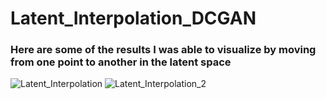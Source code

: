 # Latent_Interpolation_DCGAN
### Here are some of the results I was able to visualize by moving from one point to another in the latent space

![Latent_Interpolation](https://user-images.githubusercontent.com/69897849/120919698-96319700-c6d8-11eb-969b-33e3724b0bc9.PNG)
![Latent_Interpolation_2](https://user-images.githubusercontent.com/69897849/120919701-97fb5a80-c6d8-11eb-8041-d7d865f524dc.PNG)

